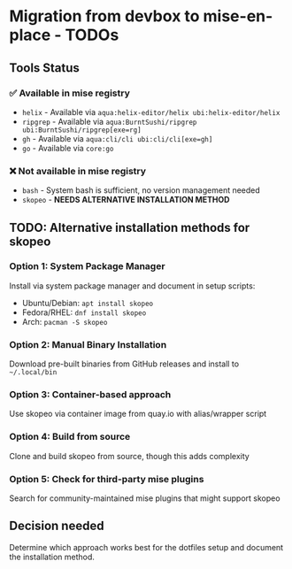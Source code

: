 # Migration from devbox to mise-en-place - TODOs

## Tools Status

### ✅ Available in mise registry
- `helix` - Available via `aqua:helix-editor/helix ubi:helix-editor/helix`
- `ripgrep` - Available via `aqua:BurntSushi/ripgrep ubi:BurntSushi/ripgrep[exe=rg]`  
- `gh` - Available via `aqua:cli/cli ubi:cli/cli[exe=gh]`
- `go` - Available via `core:go`

### ❌ Not available in mise registry
- `bash` - System bash is sufficient, no version management needed
- `skopeo` - **NEEDS ALTERNATIVE INSTALLATION METHOD**

## TODO: Alternative installation methods for skopeo

### Option 1: System Package Manager
Install via system package manager and document in setup scripts:
- Ubuntu/Debian: `apt install skopeo`
- Fedora/RHEL: `dnf install skopeo` 
- Arch: `pacman -S skopeo`

### Option 2: Manual Binary Installation
Download pre-built binaries from GitHub releases and install to `~/.local/bin`

### Option 3: Container-based approach  
Use skopeo via container image from quay.io with alias/wrapper script

### Option 4: Build from source
Clone and build skopeo from source, though this adds complexity

### Option 5: Check for third-party mise plugins
Search for community-maintained mise plugins that might support skopeo

## Decision needed
Determine which approach works best for the dotfiles setup and document the installation method.